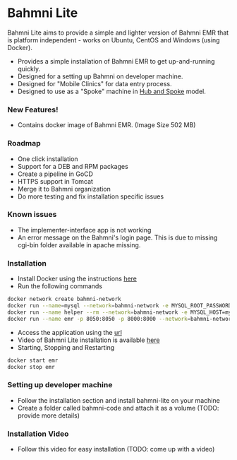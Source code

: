 # Bahmni Lite

Bahmni Lite aims to provide a simple and lighter version of Bahmni EMR that is platform independent - works on Ubuntu, CentOS and Windows (using Docker).  
- Provides a simple installation of Bahmni EMR to get up-and-running quickly.  
- Designed for a setting up Bahmni on developer machine.
- Designed for "Mobile Clinics" for data entry process.  
- Designed to use as a "Spoke" machine in [Hub and Spoke](https://trello.com/c/EWdwF3JV/1-bahmni-hub-spoke-model-works-offline) model.  

### New Features!
  - Contains docker image of Bahmni EMR.  (Image Size 502 MB)

### Roadmap
- One click installation
- Support for a DEB and RPM packages
- Create a pipeline in GoCD
- HTTPS support in Tomcat
- Merge it to Bahmni organization
- Do more testing and fix installation specific issues

### Known issues
 - The implementer-interface app is not working
 - An error message on the Bahmni's login page.  This is due to missing cgi-bin folder available in apache missing. 

### Installation
- Install Docker using the instructions [here](https://docs.docker.com/install/)
- Run the following commands
```sh
docker network create bahmni-network
docker run --name=mysql --network=bahmni-network -e MYSQL_ROOT_PASSWORD=password -e MYSQL_ROOT_HOST=% -d mysql/mysql-server:5.6
docker run --name helper --rm --network=bahmni-network -e MYSQL_HOST=mysql -e MYSQL_ROOT_PASSWORD=password -it bharatak/bahmni-mysql-starter:latest
docker run --name emr -p 8050:8050 -p 8000:8000 --network=bahmni-network -d bharatak/bahmni:latest
```
- Access the application using the [url](http://localhost:8050/bahmni/home/index.html)
- Video of Bahmni Lite installation is available [here](https://youtu.be/r9mRWSkqOgY)
- Starting, Stopping and Restarting
```sh
docker start emr
docker stop emr
```

### Setting up developer machine
- Follow the installation section and install bahmni-lite on your machine
- Create a folder called bahmni-code and attach it as a volume (TODO: provide more details)

### Installation Video
- Follow this video for easy installation (TODO: come up with a video)
